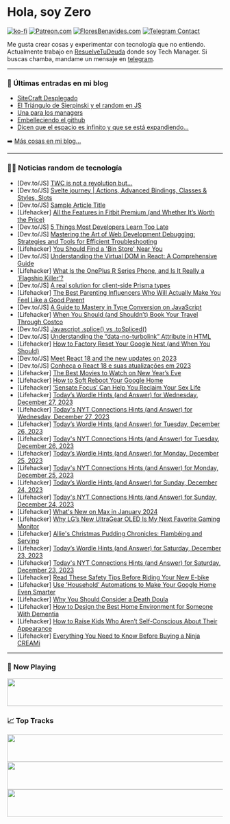 # Hola, soy Zero

[![ko-fi](https://ko-fi.com/img/githubbutton_sm.svg)](https://ko-fi.com/J3J4N0LUK)
[![Patreon.com](https://img.shields.io/endpoint.svg?url=https%3A%2F%2Fshieldsio-patreon.vercel.app%2Fapi%3Fusername%3Dzerodragon%26type%3Dpatrons&style=for-the-badge)](https://patreon.com/zerodragon)
[![FloresBenavides.com](https://img.shields.io/website?down_message=oops&label=MiBlog&style=for-the-badge&up_message=online&url=https%3A%2F%2Ffloresbenavides.com)](https://floresbenavides.com)
[![Telegram Contact](https://img.shields.io/badge/escr%C3%ADbeme-ZeroDragon-%2326A5E4?style=for-the-badge&logo=telegram)](https://t.me/zerodragon)

Me gusta crear cosas y experimentar con tecnología que no entiendo.
Actualmente trabajo en [ResuelveTuDeuda](http://github.com/resuelve) donde soy Tech Manager.
Si buscas chamba, mandame un mensaje en [telegram](https://t.me/zerodragon).

---

### 📕 Últimas entradas en mi blog
<!-- BLOG-POST-LIST:START -->
- [SiteCraft Desplegado](https://floresbenavides.com/sitecraft-desplegado/)
- [El Triángulo de Sierpinski y el random en JS](https://floresbenavides.com/el-triangulo-de-sierpinski-y-el-random-en-js/)
- [Una para los managers](https://floresbenavides.com/una-para-los-managers/)
- [Embelleciendo el github](https://floresbenavides.com/embelleciendo-el-github/)
- [Dicen que el espacio es infinito y que se está expandiendo…](https://floresbenavides.com/dicen-que-el-espacio-es-infinito-y-que-se-esta-expandiendo/)
<!-- BLOG-POST-LIST:END -->

➡️ [Más cosas en mi blog...](https://floresbenavides.com)

---

### 👨‍💻 Noticias random de tecnología
<!-- TECH-POSTS:START -->
- [Dev.to/JS] [TWC is not a revolution but…](https://dev.to/jsfez/twc-is-not-a-revolution-but-mb9)
- [Dev.to/JS] [Svelte journey | Actions, Advanced Bindings, Classes &amp; Styles, Slots](https://dev.to/chillyhill/svelte-journey-actions-advanced-bindings-classes-styles-slots-2en3)
- [Dev.to/JS] [Sample Article Title](https://dev.to/priyancydey/sample-article-title-3mom)
- [Lifehacker] [All the Features in Fitbit Premium &lpar;and Whether It’s Worth the Price&rpar;](https://lifehacker.com/tech/fitbit-premium-features)
- [Dev.to/JS] [5 Things Most Developers Learn Too Late](https://dev.to/dragosnedelcu/5-things-most-developers-learn-too-late-5gj3)
- [Dev.to/JS] [Mastering the Art of Web Development Debugging: Strategies and Tools for Efficient Troubleshooting](https://dev.to/iamdoncarey/mastering-the-art-of-web-development-debugging-strategies-and-tools-for-efficient-troubleshooting-47gn)
- [Lifehacker] [You Should Find a &#39;Bin Store&#39; Near You](https://lifehacker.com/money/how-to-find-a-bin-store-near-you)
- [Dev.to/JS] [Understanding the Virtual DOM in React: A Comprehensive Guide](https://dev.to/sidramaqbool/understanding-the-virtual-dom-in-react-a-comprehensive-guide-1kgb)
- [Lifehacker] [What Is the OnePlus R Series Phone, and Is It Really a ‘Flagship Killer’?](https://lifehacker.com/tech/what-is-oneplus-r-series-phone)
- [Dev.to/JS] [A real solution for client-side Prisma types](https://dev.to/stuarthaas/client-side-prisma-types-mj)
- [Lifehacker] [The Best Parenting Influencers Who Will Actually Make You Feel Like a Good Parent](https://lifehacker.com/family/best-parenting-influencers)
- [Dev.to/JS] [A Guide to Mastery in Type Conversion on JavaScript](https://dev.to/seracoder/a-guide-to-mastery-in-type-conversion-on-javascript-5879)
- [Lifehacker] [When You Should &lpar;and Shouldn’t&rpar; Book Your Travel Through Costco](https://lifehacker.com/travel/when-you-should-and-should-not-book-travel-through-costco)
- [Dev.to/JS] [Javascript .splice&lpar;&rpar; vs .toSpliced&lpar;&rpar;](https://dev.to/vvkkumar06/javascript-splice-vs-tospliced-3b78)
- [Dev.to/JS] [Understanding the “data-no-turbolink” Attribute in HTML](https://dev.to/mktheitguy/understanding-the-data-no-turbolink-attribute-in-html-48bf)
- [Lifehacker] [How to Factory Reset Your Google Nest &lpar;and When You Should&rpar;](https://lifehacker.com/tech/how-to-factory-reset-a-google-nest)
- [Dev.to/JS] [Meet React 18 and the new updates on 2023](https://dev.to/aryclenio/meet-react-18-and-the-new-updates-on-2023-15gc)
- [Dev.to/JS] [Conheça o React 18 e suas atualizações em 2023](https://dev.to/aryclenio/conheca-o-react-18-e-suas-atualizacoes-em-2023-5b5o)
- [Lifehacker] [The Best Movies to Watch on New Year’s Eve](https://lifehacker.com/entertainment/best-new-years-eve-movies)
- [Lifehacker] [How to Soft Reboot Your Google Home](https://lifehacker.com/tech/soft-reboot-google-home)
- [Lifehacker] [‘Sensate Focus’ Can Help You Reclaim Your Sex Life](https://lifehacker.com/sensate-focus-can-help-sex-life)
- [Lifehacker] [Today’s Wordle Hints &lpar;and Answer&rpar; for Wednesday, December 27, 2023](https://lifehacker.com/entertainment/wordle-answer-today-december-27-2023)
- [Lifehacker] [Today&#39;s NYT Connections Hints &lpar;and Answer&rpar; for Wednesday, December 27, 2023](https://lifehacker.com/entertainment/nyt-connections-answer-today-december-27-2023)
- [Lifehacker] [Today’s Wordle Hints &lpar;and Answer&rpar; for Tuesday, December 26, 2023](https://lifehacker.com/entertainment/wordle-answer-today-december-26-2023)
- [Lifehacker] [Today&#39;s NYT Connections Hints &lpar;and Answer&rpar; for Tuesday, December 26, 2023](https://lifehacker.com/entertainment/nyt-connections-answer-today-december-26-2023)
- [Lifehacker] [Today’s Wordle Hints &lpar;and Answer&rpar; for Monday, December 25, 2023](https://lifehacker.com/entertainment/wordle-answer-today-december-25-2023)
- [Lifehacker] [Today&#39;s NYT Connections Hints &lpar;and Answer&rpar; for Monday, December 25, 2023](https://lifehacker.com/entertainment/nyt-connections-answer-today-december-25-2023)
- [Lifehacker] [Today’s Wordle Hints &lpar;and Answer&rpar; for Sunday, December 24, 2023](https://lifehacker.com/entertainment/wordle-answer-today-december-24-2023)
- [Lifehacker] [Today&#39;s NYT Connections Hints &lpar;and Answer&rpar; for Sunday, December 24, 2023](https://lifehacker.com/entertainment/nyt-connections-answer-today-december-24-2023)
- [Lifehacker] [What&#39;s New on Max in January 2024](https://lifehacker.com/entertainment/whats-new-on-max-in-january-2024)
- [Lifehacker] [Why LG’s New UltraGear OLED Is My Next Favorite Gaming Monitor](https://lifehacker.com/tech/lg-new-ultragear-oled-monitor)
- [Lifehacker] [Allie&#39;s Christmas Pudding Chronicles: Flambéing and Serving](https://lifehacker.com/food-drink/christmas-pudding-recipe-step-six)
- [Lifehacker] [Today’s Wordle Hints &lpar;and Answer&rpar; for Saturday, December 23, 2023](https://lifehacker.com/entertainment/wordle-answer-today-december-23-2023)
- [Lifehacker] [Today&#39;s NYT Connections Hints &lpar;and Answer&rpar; for Saturday, December 23, 2023](https://lifehacker.com/entertainment/nyt-connections-answer-today-december-23-2023)
- [Lifehacker] [Read These Safety Tips Before Riding Your New E-bike](https://lifehacker.com/health/safety-tips-for-e-bikes)
- [Lifehacker] [Use ‘Household’ Automations to Make Your Google Home Even Smarter](https://lifehacker.com/tech/google-home-automations-household-and-personal-routines)
- [Lifehacker] [Why You Should Consider a Death Doula](https://lifehacker.com/what-does-a-death-doula-do)
- [Lifehacker] [How to Design the Best Home Environment for Someone With Dementia](https://lifehacker.com/home-design-for-someone-with-dementia)
- [Lifehacker] [How to Raise Kids Who Aren’t Self-Conscious About Their Appearance](https://lifehacker.com/how-to-raise-kids-who-are-not-self-conscious-about-appearance)
- [Lifehacker] [Everything You Need to Know Before Buying a Ninja CREAMi](https://lifehacker.com/everything-to-know-before-buying-a-ninja-creami)<!-- TECH-POSTS:END -->

---

### 🎵 Now Playing
<a href="https://spotify-now-playing-dun.vercel.app/now-playing?open"><img src="https://spotify-now-playing-dun.vercel.app/now-playing" width="540" height="64"></a>

### 📈 Top Tracks
<a href="https://spotify-now-playing-dun.vercel.app/top-tracks?i=1&open"><img src="https://spotify-now-playing-dun.vercel.app/top-tracks?i=1" width="540" height="64"></a>
<a href="https://spotify-now-playing-dun.vercel.app/top-tracks?i=2&open"><img src="https://spotify-now-playing-dun.vercel.app/top-tracks?i=2" width="540" height="64"></a>
<a href="https://spotify-now-playing-dun.vercel.app/top-tracks?i=3&open"><img src="https://spotify-now-playing-dun.vercel.app/top-tracks?i=3" width="540" height="64"></a>
